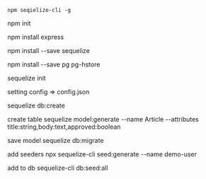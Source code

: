 ```
npm seqielize-cli -g
```
npm init

npm install express

npm install --save sequelize

npm install --save pg pg-hstore

sequelize init

setting config => config.json

sequelize db:create

create table
sequelize model:generate --name Article --attributes title:string,body:text,approved:boolean

save model
sequelize db:migrate

add seeders
npx sequelize-cli seed:generate --name demo-user

add to db
sequelize-cli db:seed:all
